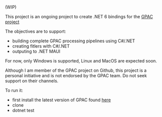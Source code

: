 (WIP)

This project is an ongoing project to create .NET 6 bindings for the [GPAC project](https://github.com/gpac/gpac)

The objectives are to support:

* building complete GPAC processing pipelines using C#/.NET
* creating fitlers with C#/.NET
* outputing to .NET MAUI

For now, only Windows is supported, Linux and MacOS are expected soon.

Although I am member of the GPAC project on Github, this project is a personal initiative and is not endorsed by the GPAC team. Do not seek support on their channels.

To run it:

* first install the latest version of GPAC found [here](https://gpac.wp.imt.fr/downloads/gpac-nightly-builds/)
* clone
* dotnet test

